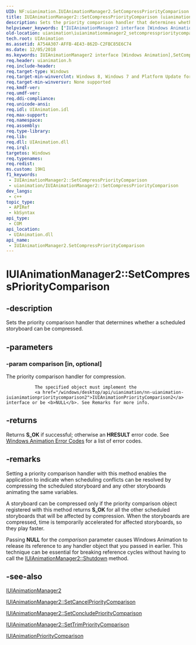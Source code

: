 ```yaml
---
UID: NF:uianimation.IUIAnimationManager2.SetCompressPriorityComparison
title: IUIAnimationManager2::SetCompressPriorityComparison (uianimation.h)
description: Sets the priority comparison handler that determines whether a scheduled storyboard can be compressed.
helpviewer_keywords: ["IUIAnimationManager2 interface [Windows Animation]","SetCompressPriorityComparison method","IUIAnimationManager2.SetCompressPriorityComparison","IUIAnimationManager2::SetCompressPriorityComparison","SetCompressPriorityComparison","SetCompressPriorityComparison method [Windows Animation]","SetCompressPriorityComparison method [Windows Animation]","IUIAnimationManager2 interface","uianimation.iuianimationmanager2_setcompressprioritycomparison","uianimation/IUIAnimationManager2::SetCompressPriorityComparison"]
old-location: uianimation\iuianimationmanager2_setcompressprioritycomparison.htm
tech.root: UIAnimation
ms.assetid: A754A307-AFFB-4E43-862D-C2FBC85E6C74
ms.date: 12/05/2018
ms.keywords: IUIAnimationManager2 interface [Windows Animation],SetCompressPriorityComparison method, IUIAnimationManager2.SetCompressPriorityComparison, IUIAnimationManager2::SetCompressPriorityComparison, SetCompressPriorityComparison, SetCompressPriorityComparison method [Windows Animation], SetCompressPriorityComparison method [Windows Animation],IUIAnimationManager2 interface, uianimation.iuianimationmanager2_setcompressprioritycomparison, uianimation/IUIAnimationManager2::SetCompressPriorityComparison
req.header: uianimation.h
req.include-header: 
req.target-type: Windows
req.target-min-winverclnt: Windows 8, Windows 7 and Platform Update for Windows 7 [desktop apps \| UWP apps]
req.target-min-winversvr: None supported
req.kmdf-ver: 
req.umdf-ver: 
req.ddi-compliance: 
req.unicode-ansi: 
req.idl: UIAnimation.idl
req.max-support: 
req.namespace: 
req.assembly: 
req.type-library: 
req.lib: 
req.dll: UIAnimation.dll
req.irql: 
targetos: Windows
req.typenames: 
req.redist: 
ms.custom: 19H1
f1_keywords:
 - IUIAnimationManager2::SetCompressPriorityComparison
 - uianimation/IUIAnimationManager2::SetCompressPriorityComparison
dev_langs:
 - c++
topic_type:
 - APIRef
 - kbSyntax
api_type:
 - COM
api_location:
 - UIAnimation.dll
api_name:
 - IUIAnimationManager2.SetCompressPriorityComparison
---
```


# IUIAnimationManager2::SetCompressPriorityComparison


## -description

Sets the priority comparison handler that determines whether  a scheduled storyboard can be compressed.

## -parameters

### -param comparison [in, optional]

The priority comparison handler for compression.  
               
               The specified object must implement the
               <a href="/windows/desktop/api/uianimation/nn-uianimation-iuianimationprioritycomparison2">IUIAnimationPriorityComparison2</a> interface or be <b>NULL</b>. See Remarks for more info.

## -returns

Returns <b>S_OK</b> if successful; otherwise an <b>HRESULT</b> error code. See <a href="/windows/desktop/UIAnimation/uianimation-error-codes">Windows Animation Error Codes</a> for a list of error codes.

## -remarks

Setting a priority comparison handler with this method enables the application to indicate when scheduling conflicts can be resolved by compressing  the scheduled storyboard and any other storyboards animating the same variables.

A storyboard can be compressed only if the priority comparison object registered with this method returns <b>S_OK</b> for all the other scheduled storyboards that will be affected by compression. When the storyboards are compressed, time is temporarily accelerated for affected storyboards, so they play faster.

Passing <b>NULL</b> for the <i>comparison</i> parameter causes Windows Animation to release its reference to any handler object that you passed in earlier. This technique can be essential for breaking reference cycles without having to call the <a href="/windows/desktop/api/uianimation/nf-uianimation-iuianimationmanager2-shutdown">IUIAnimationManager2::Shutdown</a> method.

## -see-also

<a href="/windows/desktop/api/uianimation/nn-uianimation-iuianimationmanager2">IUIAnimationManager2</a>



<a href="/windows/desktop/api/uianimation/nf-uianimation-iuianimationmanager2-setcancelprioritycomparison">IUIAnimationManager2::SetCancelPriorityComparison</a>



<a href="/windows/desktop/api/uianimation/nf-uianimation-iuianimationmanager2-setconcludeprioritycomparison">IUIAnimationManager2::SetConcludePriorityComparison</a>



<a href="/windows/desktop/api/uianimation/nf-uianimation-iuianimationmanager2-settrimprioritycomparison">IUIAnimationManager2::SetTrimPriorityComparison</a>



<a href="/windows/desktop/api/uianimation/nn-uianimation-iuianimationprioritycomparison">IUIAnimationPriorityComparison</a>